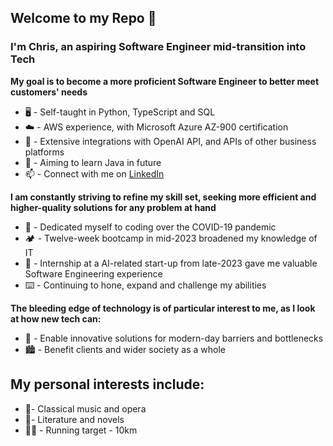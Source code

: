 Welcome to my Repo 👋
---
### I'm Chris, an aspiring Software Engineer mid-transition into Tech
**My goal is to become a more proficient Software Engineer to better meet customers' needs**
- 🖥️ - Self-taught in Python, TypeScript and SQL
- ☁️ - AWS experience, with Microsoft Azure AZ-900 certification
- 🤖 - Extensive integrations with OpenAI API, and APIs of other business platforms
- 🎯 - Aiming to learn Java in future
- 📫 - Connect with me on [LinkedIn](https://www.linkedin.com/in/leecgh/)

**I am constantly striving to refine my skill set, seeking more efficient and higher-quality solutions for any problem at hand**
- 📅 - Dedicated myself to coding over the COVID-19 pandemic
- 🏕️ - Twelve-week bootcamp in mid-2023 broadened my knowledge of IT
- 🏢 - Internship at a AI-related start-up from late-2023 gave me valuable Software Engineering experience
- ⌨️ - Continuing to hone, expand and challenge my abilities

**The bleeding edge of technology is of particular interest to me, as I look at how new tech can:**
- 🔬 - Enable innovative solutions for modern-day barriers and bottlenecks
- 🏙️ - Benefit clients and wider society as a whole

My personal interests include:
---
- 🎻- Classical music and opera
- 📖- Literature and novels
- 🏃‍♂️ - Running target - 10km
